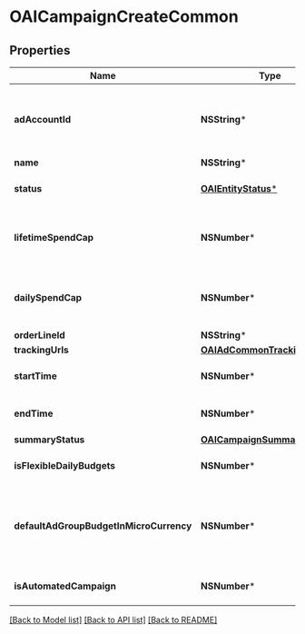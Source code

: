 # OAICampaignCreateCommon

## Properties
Name | Type | Description | Notes
------------ | ------------- | ------------- | -------------
**adAccountId** | **NSString*** | Campaign&#39;s Advertiser ID. If you want to create a campaign in a Business Account shared account you need to specify the Business Access advertiser ID in both the query path param as well as the request body schema. | [optional] 
**name** | **NSString*** | Campaign name. | [optional] 
**status** | [**OAIEntityStatus***](OAIEntityStatus.md) |  | [optional] [default to @"ACTIVE"]
**lifetimeSpendCap** | **NSNumber*** | Campaign total spending cap. Required for Campaign Budget Optimization (CBO) campaigns. This and \&quot;daily_spend_cap\&quot; cannot be set at the same time. | [optional] 
**dailySpendCap** | **NSNumber*** | Campaign daily spending cap. Required for Campaign Budget Optimization (CBO) campaigns. This and \&quot;lifetime_spend_cap\&quot; cannot be set at the same time. | [optional] 
**orderLineId** | **NSString*** | Order line ID that appears on the invoice. | [optional] 
**trackingUrls** | [**OAIAdCommonTrackingUrls***](OAIAdCommonTrackingUrls.md) |  | [optional] 
**startTime** | **NSNumber*** | Campaign start time. Unix timestamp in seconds. Only used for Campaign Budget Optimization (CBO) campaigns. | [optional] 
**endTime** | **NSNumber*** | Campaign end time. Unix timestamp in seconds. Only used for Campaign Budget Optimization (CBO) campaigns. | [optional] 
**summaryStatus** | [**OAICampaignSummaryStatus***](OAICampaignSummaryStatus.md) |  | [optional] 
**isFlexibleDailyBudgets** | **NSNumber*** | Determine if a campaign has flexible daily budgets setup. | [optional] [default to @(NO)]
**defaultAdGroupBudgetInMicroCurrency** | **NSNumber*** | When transitioning from campaign budget optimization to non-campaign budget optimization, the default_ad_group_budget_in_micro_currency will propagate to each child ad groups daily budget. Unit is micro currency of the associated advertiser account. | [optional] 
**isAutomatedCampaign** | **NSNumber*** | Specifies whether the campaign was created in the automated campaign flow | [optional] [default to @(NO)]

[[Back to Model list]](../README.md#documentation-for-models) [[Back to API list]](../README.md#documentation-for-api-endpoints) [[Back to README]](../README.md)


